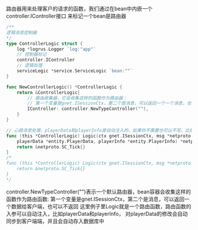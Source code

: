 路由器用来处理客户的请求的函数，我们通过在bean中内嵌一个controller.IController接口
来标记一个bean是路由器
```go
/**
逻辑消息控制器
*/
type ControllerLogic struct {
	log *logrus.Logger `log:"app"`
	// 控制器标记
	controller.IController
	// 逻辑处理
	serviceLogic *service.ServiceLogic `bean:""`
}

func NewControllerLogic() *ControllerLogic {
	return &ControllerLogic{
		// 路由收集器，它会收集这样的函数作为路由器：
		// 第一个变量是gnet.ISessionCtx，第二个是消息，可以返回一个一个消息，也可以不返回
		IController: controller.NewTypeController(""),
	}
}

// 心跳消息处理，playerData和playerInfo是自动注入的，如果你不需要也可以不写，比如下面的写法
func (this *ControllerLogic) Logic(ctx gnet.ISessionCtx, msg *netproto.CS_Tick, 
	playerData *entity.PlayerData, playerInfo *entity.PlayerInfo) *netproto.SC_Tick {
	return &netproto.SC_Tick{}
}
/*
func (this *ControllerLogic) Logic(ctx gnet.ISessionCtx, msg *netproto.CS_Tick) *netproto.SC_Tick {
	return &netproto.SC_Tick{}
}
*/
```
controller.NewTypeController("")表示一个默认路由器，bean容器会收集这样的函数作为路由函数:
第一个变量是gnet.ISessionCtx，第二个是消息，可以返回一个数据给客户端，也可以不返回
这里例子里Logic就是一个路由函数，路由函数的入参可以自动注入，比如playerData和playerInfo，
对playerData的修改会自动同步到客户端端，并且会自动存入数据库中